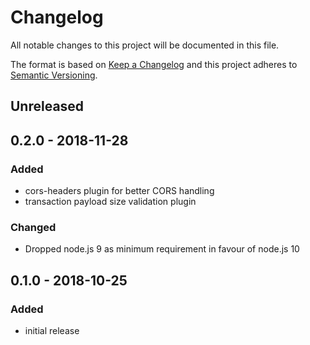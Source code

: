 # Changelog

All notable changes to this project will be documented in this file.

The format is based on [Keep a Changelog](http://keepachangelog.com/en/1.0.0/)
and this project adheres to [Semantic Versioning](http://semver.org/spec/v2.0.0.html).

## Unreleased

## 0.2.0 - 2018-11-28

### Added

- cors-headers plugin for better CORS handling
- transaction payload size validation plugin

### Changed

- Dropped node.js 9 as minimum requirement in favour of node.js 10

## 0.1.0 - 2018-10-25

### Added

- initial release
